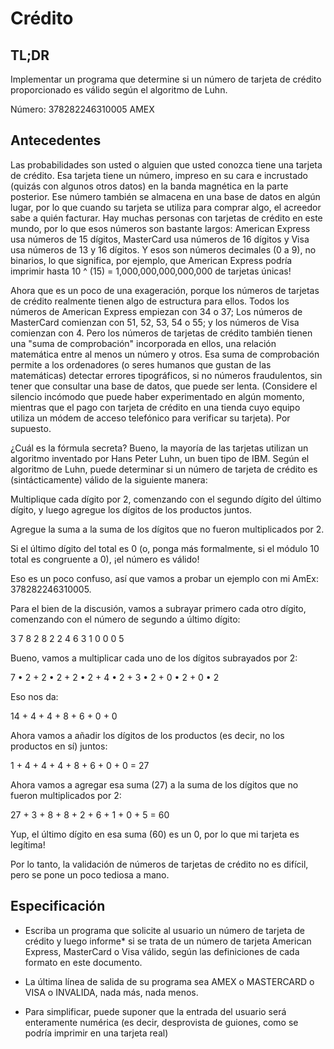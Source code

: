 # Crédito
## TL;DR
Implementar un programa que determine si un número de tarjeta de crédito proporcionado es válido según el algoritmo de Luhn.

Número: 378282246310005
AMEX

## Antecedentes

Las probabilidades son usted o alguien que usted conozca tiene una tarjeta de crédito. Esa tarjeta tiene un número, impreso en su cara e incrustado (quizás con algunos otros datos) en la banda magnética en la parte posterior. Ese número también se almacena en una base de datos en algún lugar, por lo que cuando su tarjeta se utiliza para comprar algo, el acreedor sabe a quién facturar. Hay muchas personas con tarjetas de crédito en este mundo, por lo que esos números son bastante largos: American Express usa números de 15 dígitos, MasterCard usa números de 16 dígitos y Visa usa números de 13 y 16 dígitos. Y esos son números decimales (0 a 9), no binarios, lo que significa, por ejemplo, que American Express podría imprimir hasta 10 ^ (15) = 1,000,000,000,000,000 de tarjetas únicas! <br>

Ahora que es un poco de una exageración, porque los números de tarjetas de crédito realmente tienen algo de estructura para ellos. Todos los números de American Express empiezan con 34 o 37; Los números de MasterCard comienzan con 51, 52, 53, 54 o 55; y los números de Visa comienzan con 4. Pero los números de tarjetas de crédito también tienen una "suma de comprobación" incorporada en ellos, una relación matemática entre al menos un número y otros. Esa suma de comprobación permite a los ordenadores (o seres humanos que gustan de las matemáticas) detectar errores tipográficos, si no números fraudulentos, sin tener que consultar una base de datos, que puede ser lenta. (Considere el silencio incómodo que puede haber experimentado en algún momento, mientras que el pago con tarjeta de crédito en una tienda cuyo equipo utiliza un módem de acceso telefónico para verificar su tarjeta). Por supuesto. <br>

¿Cuál es la fórmula secreta? Bueno, la mayoría de las tarjetas utilizan un algoritmo inventado por Hans Peter Luhn, un buen tipo de IBM. Según el algoritmo de Luhn, puede determinar si un número de tarjeta de crédito es (sintácticamente) válido de la siguiente manera:<br>

Multiplique cada dígito por 2, comenzando con el segundo dígito del último dígito, y luego agregue los dígitos de los productos juntos.<br>

Agregue la suma a la suma de los dígitos que no fueron multiplicados por 2.<br>

Si el último dígito del total es 0 (o, ponga más formalmente, si el módulo 10 total es congruente a 0), ¡el número es válido!<br>

Eso es un poco confuso, así que vamos a probar un ejemplo con mi AmEx: 378282246310005.<br>

Para el bien de la discusión, vamos a subrayar primero cada otro dígito, comenzando con el número de segundo a último dígito:<br>

3 7 8 2 8 2 2 4 6 3 1 0 0 0 5<br>

Bueno, vamos a multiplicar cada uno de los dígitos subrayados por 2:<br>

7 • 2 + 2 • 2 + 2 • 2 + 4 • 2 + 3 • 2 + 0 • 2 + 0 • 2<br>

Eso nos da:<br>

14 + 4 + 4 + 8 + 6 + 0 + 0<br>

Ahora vamos a añadir los dígitos de los productos (es decir, no los productos en sí) juntos:<br>

1 + 4 + 4 + 4 + 8 + 6 + 0 + 0 = 27<br>

Ahora vamos a agregar esa suma (27) a la suma de los dígitos que no fueron multiplicados por 2:<br>

27 + 3 + 8 + 8 + 2 + 6 + 1 + 0 + 5 = 60<br>

Yup, el último dígito en esa suma (60) es un 0, por lo que mi tarjeta es legítima!<br>

Por lo tanto, la validación de números de tarjetas de crédito no es difícil, pero se pone un poco tediosa a mano.

## Especificación
*  Escriba un programa que solicite al usuario un número de tarjeta de crédito y luego informe*  si se trata de un número de tarjeta American Express, MasterCard o Visa válido, según las definiciones de cada formato en este documento.

* La última línea de salida de su programa sea AMEX o MASTERCARD o VISA o INVALIDA, nada más, nada menos.

* Para simplificar, puede suponer que la entrada del usuario será enteramente numérica (es decir, desprovista de guiones, como se podría imprimir en una tarjeta real)